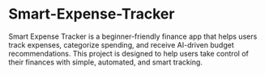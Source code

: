 # Smart-Expense-Tracker
Smart Expense Tracker is a beginner-friendly finance app that helps users track expenses, categorize spending, and receive AI-driven budget recommendations. This project is designed to help users take control of their finances with simple, automated, and smart tracking.
